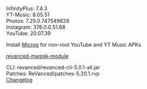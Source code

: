 InfinityPlus: 7.4.3  
YT-Music: 8.05.51  
Photos: 7.25.0.747549628  
Instagram: 376.0.0.51.68  
YouTube: 20.07.39  

Install [Microg](https://github.com/ReVanced/GmsCore/releases) for non-root YouTube and YT Music APKs  

[revanced-magisk-module](https://github.com/j-hc/revanced-magisk-module)
  
CLI: revanced/revanced-cli-5.0.1-all.jar  
Patches: ReVanced/patches-5.20.1.rvp  
[Changelog](https://github.com/ReVanced/revanced-patches/releases/tag/v5.20.1)  
